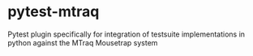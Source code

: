 # pytest-mtraq
Pytest plugin specifically for integration of testsuite implementations in python against the MTraq Mousetrap system

